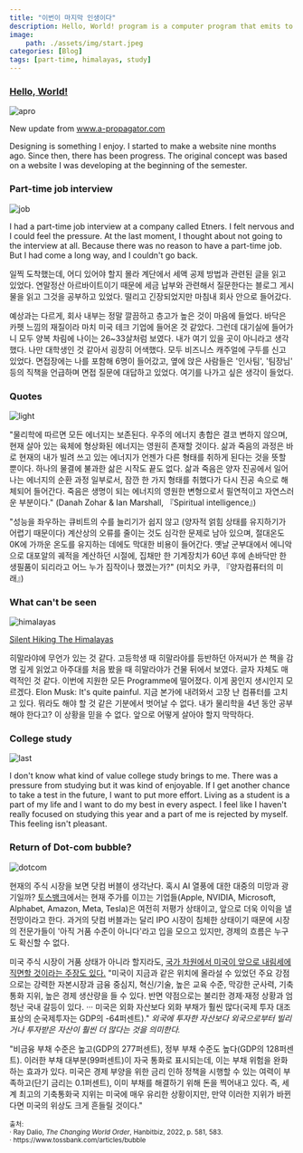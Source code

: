 ```yaml
---
title: "이번이 마지막 인생이다"
description: Hello, World! program is a computer program that emits to the screen a message "Hello, World!".
image: 
    path: ./assets/img/start.jpeg
categories: [Blog]
tags: [part-time, himalayas, study]
---
```


### <a href="https://ko.wikipedia.org/wiki/%22Hello,_World!%22_프로그램"> Hello, World! </a>

![apro](./assets/img/apro.jpeg)

New update from <a href="https://www.a-propagator.com"> www.a-propagator.com </a>


Designing is something I enjoy. I started to make a website nine months ago. Since then, there has been progress. 
The original concept was based on a website I was developing at the beginning of the semester. 



### Part-time job interview

![job](./assets/img/job.jpeg.jpeg)

I had a part-time job interview at a company called Etners. I felt nervous and I could feel the pressure. At the last moment, I thought about not going to the interview at all. Because there was no reason to have a part-time job. But I had come a long way, and I couldn't go back.

일찍 도착했는데, 어디 있어야 할지 몰라 계단에서 세액 공제 방법과 관련된 글을 읽고 있었다. 연말정산 아르바이트이기 때문에 세금 납부와 관련해서 질문한다는 블로그 게시물을 읽고 그것을 공부하고 있었다. 떨리고 긴장되었지만 마침내 회사 안으로 들어갔다.

예상과는 다르게, 회사 내부는 정말 깔끔하고 층고가 높은 것이 마음에 들었다. 바닥은 카펫 느낌의 재질이라 마치 미국 테크 기업에 들어온 것 같았다. 그런데 대기실에 들어가니 모두 양복 차림에 나이는 26~33살처럼 보였다. 내가 여기 있을 곳이 아니라고 생각했다. 나만 대학생인 것 같아서 굉장히 어색했다. 모두 비즈니스 캐주얼에 구두를 신고 있었다. 면접장에는 나를 포함해 6명이 들어갔고, 옆에 앉은 사람들은 '인사팀', '팀장님' 등의 직책을 언급하며 면접 질문에 대답하고 있었다. 여기를 나가고 싶은 생각이 들었다. 



### Quotes

![light](./assets/img/light.jpeg)

"물리학에 따르면 모든 에너지는 보존된다. 우주의 에너지 총합은 결코 변하지 않으며, 현재 살아 있는 육체에 형상화된 에너지는 영원히 존재할 것이다.
삶과 죽음의 과정은 바로 현재의 내가 빌려 쓰고 있는 에너지가 언젠가 다른 형태를 취하게 된다는 것을 뜻할 뿐이다. 하나의 물결에 불과한 삶은 시작도 끝도 없다.
삶과 죽음은 양자 진공에서 일어나는 에너지의 순환 과정 일부로서, 잠깐 한 가지 형태를 취했다가 다시 진공 속으로 해체되어 들어간다. 죽음은 생명이 되는 에너지의 영원한 변형으로서 필연적이고 자연스러운 부분이다."
(Danah Zohar & Ian Marshall, 『Spiritual intelligence』)



"성능을 좌우하는 큐비트의 수를 늘리기가 쉽지 않고 (양자적 얽힘 상태를 유지하기가 어렵기 때문이다) 계산상의 오류를 줄이는 것도 심각한 문제로 남아 있으며, 절대온도 0K에 가까운 온도를 유지하는 데에도 막대한 비용이 들어간다.
옛날 군부대에서 에니악으로 대포알의 궤적을 계산하던 시절에, 집채만 한 기계장치가 60년 후에 손바닥만 한 생필품이 되리라고 어느 누가 짐작이나 했겠는가?"
(미치오 카쿠, 『양자컴퓨터의 미래』)



### What can't be seen

![himalayas](./assets/img/himalayas.jpeg)

<a href="https://www.youtube.com/watch?v=H9-OOl_9r6I&t=1617s"> Silent Hiking The Himalayas </a>


히말라야에 무언가 있는 것 같다. 고등학생 때 히말라야를 등반하던 아저씨가 쓴 책을 감명 깊게 읽었고 아주대를 처음 봤을 때 히말라야가 건물 뒤에서 보였다. 글자 자체도 매력적인 것 같다. 이번에 지원한 모든 Programme에 떨어졌다. 이게 꿈인지 생시인지 모르겠다. Elon Musk: It's quite painful. 지금 본가에 내려와서 고장 난 컴퓨터를 고치고 있다. 뭐라도 해야 할 것 같은 기분에서 벗어날 수 없다. 내가 물리학을 4년 동안 공부해야 한다고? 이 상황을 믿을 수 없다. 앞으로 어떻게 살아야 할지 막막하다.





### College study

![last](./assets/img/last.jpeg.jpeg)


I don't know what kind of value college study brings to me. There was a pressure from studying but it was kind of enjoyable. If I get another chance to take a test in the future,
I want to put more effort. Living as a student is a part of my life and I want to do my best in every aspect. I feel like I haven't really focused on studying this year and a part of me is rejected by myself. This feeling isn't pleasant. 




### Return of Dot-com bubble?

![dotcom](./assets/img/dotcom.png)

현재의 주식 시장을 보면 닷컴 버블이 생각난다. 혹시 AI 열풍에 대한 대중의 미망과 광기일까? <a href="https://www.tossbank.com/articles/bubble">토스뱅크</a>에서는
현재 주가를 이끄는 기업들(Apple, NVIDIA, Microsoft, Alphabet, Amazon, Meta, Tesla)은 여전히 저평가 상태이고, 앞으로 더욱 이익을 낼 전망이라고 한다. 과거의 닷컴 버블과는 
달리 IPO 시장이 침체한 상태이기 때문에 시장의 전문가들이 '아직 거품 수준이 아니다'라고 입을 모으고 있지만, 경제의 흐름은 누구도 확신할 수 없다. 


미국 주식 시장이 거품 상태가 아니라 할지라도, <a href="https://en.wikipedia.org/wiki/The_Changing_World_Order">국가 차원에서 미국이 앞으로 내림세에 직면할 것이라는 
주장도 있다.</a> "미국이 지금과 같은 위치에 올라설 수 있었던 주요 강점으로는 강력한 자본시장과 금융 중심지, 혁신/기술, 높은 교육 수준, 막강한 군사력, 기축통화 지위, 높은 경제 생산량을
들 수 있다. 반면 약점으로는 불리한 경제·재정 상황과 엄청난 국내 갈등이 있다. ··· 미국은 외화 자산보다 외화 부채가 훨씬 많다(국제 투자 대조표상의 순국제투자는 GDP의 -64퍼센트)." 
<i> 외국에 투자한 자산보다 외국으로부터 빌리거나 투자받은 자산이 훨씬 더 많다는 것을 의미한다. </i>


"비금융 부채 수준은 높고(GDP의 277퍼센트), 정부 부채 수준도 높다(GDP의 128퍼센트). 이러한 부채 대부분(99퍼센트)이 자국 통화로 표시되는데, 이는 부채 위험을 완화하는 효과가 있다. 
미국은 경제 부양을 위한 금리 인하 정책을 시행할 수 있는 여력이 부족하고(단기 금리는 0.1퍼센트), 이미 부채를 해결하기 위해 돈을 찍어내고 있다. 즉, 세계 최고의 기축통화국 지위는 미국에 
매우 유리한 상황이지만, 만약 이러한 지위가 바뀐다면 미국의 위상도 크게 흔들릴 것이다."


<small>
  출처: <br>
      · Ray Dalio, <i>The Changing World Order</i>, Hanbitbiz, 2022, p. 581, 583. <br>
      · https://www.tossbank.com/articles/bubble
</small>